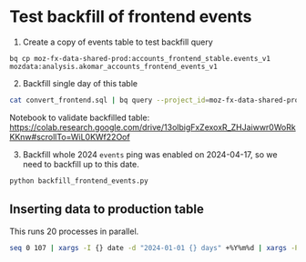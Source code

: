 # Test backfill of frontend events
1. Create a copy of events table to test backfill query
```
bq cp moz-fx-data-shared-prod:accounts_frontend_stable.events_v1 mozdata:analysis.akomar_accounts_frontend_events_v1
```
2. Backfill single day of this table
```bash
cat convert_frontend.sql | bq query --project_id=moz-fx-data-shared-prod --parameter=submission_date:DATE:2024-06-01 --use_legacy_sql=false --max_rows=0 --dataset_id=mozdata:analysis --destination_table=akomar_accounts_frontend_events_v1$20240601 --replace
```

Notebook to validate backfilled table:
https://colab.research.google.com/drive/13olbigFxZexoxR_ZHJaiwwr0WoRkKKnw#scrollTo=WiL0KWf22Oof

3. Backfill whole 2024
`events` ping was enabled on 2024-04-17, so we need to backfill up to this date.
```bash
python backfill_frontend_events.py
```

## Inserting data to production table
This runs 20 processes in parallel.
```bash
seq 0 107 | xargs -I {} date -d "2024-01-01 {} days" +%Y%m%d | xargs -P20 -n1 -I {} bash -c 'bq cp --force mozdata:analysis.akomar_accounts_frontend_events_v1\${} moz-fx-data-shared-prod:accounts_frontend_stable.events_v1\${}'
```
